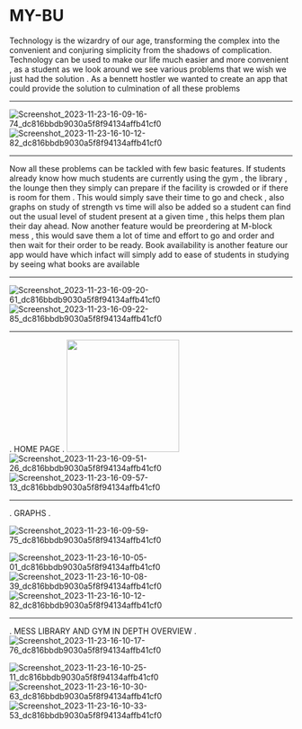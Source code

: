 # MY-BU

Technology is the wizardry of our age, transforming the complex into the convenient and conjuring simplicity from the shadows of complication.
Technology can be used to make our life  much easier and more convenient , as a student as we look around we see various problems that we wish we just had the solution .
As a bennett hostler we wanted to create an app that could provide the solution to culmination of all these problems 

___
![Screenshot_2023-11-23-16-09-16-74_dc816bbdb9030a5f8f94134affb41cf0](https://github.com/Utkarsh-m08/MY-BU/assets/139049170/f4ab6400-0d0e-4c13-94fb-c159e2182f74)
![Screenshot_2023-11-23-16-10-12-82_dc816bbdb9030a5f8f94134affb41cf0](https://github.com/Utkarsh-m08/MY-BU/assets/139049170/52fd0428-3ed8-42db-ad67-758429637ebc)
___


Now all these problems can be tackled with few basic features.
If students already know how much students are currently using the gym , the library , the lounge then they simply can prepare if the facility is crowded or if there is room for them . This would simply save their time to go and check , also graphs on study of strength vs time will also be added so a student can find out the usual level of student present at a given time , this helps them plan their day ahead.
Now another feature would be preordering at M-block mess , this would save them a lot of time and effort to go and order and then wait for their order to be ready.
Book availability is another feature our app would have which infact will simply add to ease of students in studying by seeing what books are available

___
![Screenshot_2023-11-23-16-09-20-61_dc816bbdb9030a5f8f94134affb41cf0](https://github.com/Utkarsh-m08/MY-BU/assets/139049170/916f659d-de56-48bd-8cee-da85d0434cfd)
![Screenshot_2023-11-23-16-09-22-85_dc816bbdb9030a5f8f94134affb41cf0](https://github.com/Utkarsh-m08/MY-BU/assets/139049170/1caf3014-c49e-4107-8c4d-c1814b46ee73)
___
.
HOME PAGE
.
<img src="https://github.com/Utkarsh-m08/MY-BU/assets/139049170/d70124f1-42b0-4483-b791-0232497b0262" width="200" />
![Screenshot_2023-11-23-16-09-51-26_dc816bbdb9030a5f8f94134affb41cf0](https://github.com/Utkarsh-m08/MY-BU/assets/139049170/d70124f1-42b0-4483-b791-0232497b0262)![Screenshot_2023-11-23-16-09-57-13_dc816bbdb9030a5f8f94134affb41cf0](https://github.com/Utkarsh-m08/MY-BU/assets/139049170/e0b3a4c2-62c3-45ba-a95b-1031e1b40605)
___
.
GRAPHS
.

![Screenshot_2023-11-23-16-09-59-75_dc816bbdb9030a5f8f94134affb41cf0](https://github.com/Utkarsh-m08/MY-BU/assets/139049170/42e0c971-29e5-40a0-a6b0-d98a6a1d8794)


![Screenshot_2023-11-23-16-10-05-01_dc816bbdb9030a5f8f94134affb41cf0](https://github.com/Utkarsh-m08/MY-BU/assets/139049170/7f2af993-9104-4d8a-96fc-4c3ed3aeea71)
![Screenshot_2023-11-23-16-10-08-39_dc816bbdb9030a5f8f94134affb41cf0](https://github.com/Utkarsh-m08/MY-BU/assets/139049170/f2425b1a-8c9a-48fa-8579-b3f0de42dd0d)
![Screenshot_2023-11-23-16-10-12-82_dc816bbdb9030a5f8f94134affb41cf0](https://github.com/Utkarsh-m08/MY-BU/assets/139049170/25902a20-8960-471f-9c9e-96fe6de4e160)
___
.
MESS LIBRARY AND GYM IN DEPTH OVERVIEW
.
![Screenshot_2023-11-23-16-10-17-76_dc816bbdb9030a5f8f94134affb41cf0](https://github.com/Utkarsh-m08/MY-BU/assets/139049170/c7e588fb-7277-44b8-af94-9bbf141df168)

![Screenshot_2023-11-23-16-10-25-11_dc816bbdb9030a5f8f94134affb41cf0](https://github.com/Utkarsh-m08/MY-BU/assets/139049170/ca44f35c-d0fc-4acb-beee-feb82e271752)
![Screenshot_2023-11-23-16-10-30-63_dc816bbdb9030a5f8f94134affb41cf0](https://github.com/Utkarsh-m08/MY-BU/assets/139049170/9a4f6c58-e733-4bba-b111-6df53af2ae29)
![Screenshot_2023-11-23-16-10-33-53_dc816bbdb9030a5f8f94134affb41cf0](https://github.com/Utkarsh-m08/MY-BU/assets/139049170/63e82ef2-6250-47f1-b2ab-3ca727076088)

